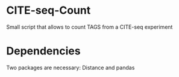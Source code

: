 # CITE-seq-Count
Small script that allows to count TAGS from a CITE-seq experiment

# Dependencies

Two packages are necessary: Distance and pandas
